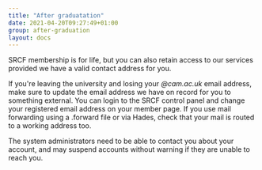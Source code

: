 ```yaml
---
title: "After graduatation"
date: 2021-04-20T09:27:49+01:00
group: after-graduation
layout: docs
---
```


SRCF membership is for life, but you can also retain access to our
services provided we have a valid contact address for you.

If you're leaving the university and losing your *\@cam.ac.uk* email
address, make sure to update the email address we have on record for you
to something external. You can login to the SRCF control panel and
change your registered email address on your member page. If you use
mail forwarding using a .forward file or via Hades, check that your mail
is routed to a working address too.

The system administrators need to be able to contact you about your
account, and may suspend accounts without warning if they are unable to
reach you.
